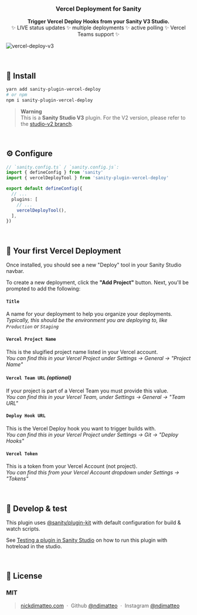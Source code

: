 <h3 align="center">
  Vercel Deployment for Sanity
</h3>
<p align="center">
  <strong>Trigger Vercel Deploy Hooks from your Sanity V3 Studio.</strong><br />
✨ LIVE status updates ✨ multiple deployments ✨ active polling ✨ Vercel Teams support ✨
</p>

![vercel-deploy-v3](https://user-images.githubusercontent.com/737188/214927717-ba84450f-8359-401c-acf0-08eeafc22881.png)

<br />

## 🔌 Install

```sh
yarn add sanity-plugin-vercel-deploy
# or npm
npm i sanity-plugin-vercel-deploy
```

> **Warning** <br />This is a **Sanity Studio V3** plugin. For the V2 version, please refer to the [studio-v2 branch](https://github.com/ndimatteo/sanity-plugin-vercel-deploy/tree/studio-v2).

<br />

## ⚙️ Configure

```ts
// `sanity.config.ts` / `sanity.config.js`:
import { defineConfig } from 'sanity'
import { vercelDeployTool } from 'sanity-plugin-vercel-deploy'

export default defineConfig({
  // ...
  plugins: [
    // ...
    vercelDeployTool(),
  ],
})
```

<br />

## 🚀 Your first Vercel Deployment

Once installed, you should see a new "Deploy" tool in your Sanity Studio navbar.

To create a new deployment, click the **"Add Project"** button. Next, you'll be prompted to add the following:

#### `Title`

A name for your deployment to help you organize your deployments. <br />
_Typically, this should be the environment you are deploying to, like `Production` or `Staging`_

#### `Vercel Project Name`

This is the slugified project name listed in your Vercel account. <br />
_You can find this in your Vercel Project under Settings → General → "Project Name"_

#### `Vercel Team URL` _(optional)_

If your project is part of a Vercel Team you must provide this value. <br />
_You can find this in your Vercel Team, under Settings → General → "Team URL"_

#### `Deploy Hook URL`

This is the Vercel Deploy hook you want to trigger builds with. <br />
_You can find this in your Vercel Project under Settings → Git → "Deploy Hooks"_

#### `Vercel Token`

This is a token from your Vercel Account (not project). <br />
_You can find this from your Vercel Account dropdown under Settings → "Tokens"_

<br />

## 🧪 Develop & test

This plugin uses [@sanity/plugin-kit](https://github.com/sanity-io/plugin-kit)
with default configuration for build & watch scripts.

See [Testing a plugin in Sanity Studio](https://github.com/sanity-io/plugin-kit#testing-a-plugin-in-sanity-studio)
on how to run this plugin with hotreload in the studio.

<br />

## 🤝 License

### MIT

> [nickdimatteo.com](https://nickdimatteo.com) &nbsp;&middot;&nbsp;
> Github [@ndimatteo](https://github.com/ndimatteo) &nbsp;&middot;&nbsp;
> Instagram [@ndimatteo](https://instagram.com/ndimatteo)
